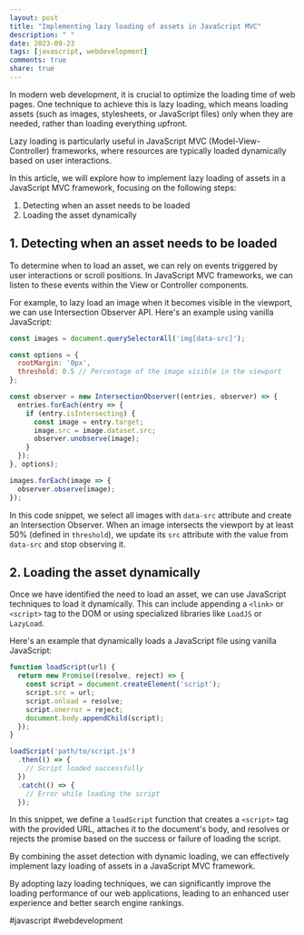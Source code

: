 ```yaml
---
layout: post
title: "Implementing lazy loading of assets in JavaScript MVC"
description: " "
date: 2023-09-23
tags: [javascript, webdevelopment]
comments: true
share: true
---
```


In modern web development, it is crucial to optimize the loading time of web pages. One technique to achieve this is lazy loading, which means loading assets (such as images, stylesheets, or JavaScript files) only when they are needed, rather than loading everything upfront.

Lazy loading is particularly useful in JavaScript MVC (Model-View-Controller) frameworks, where resources are typically loaded dynamically based on user interactions.

In this article, we will explore how to implement lazy loading of assets in a JavaScript MVC framework, focusing on the following steps:

1. Detecting when an asset needs to be loaded
2. Loading the asset dynamically

## 1. Detecting when an asset needs to be loaded

To determine when to load an asset, we can rely on events triggered by user interactions or scroll positions. In JavaScript MVC frameworks, we can listen to these events within the View or Controller components.

For example, to lazy load an image when it becomes visible in the viewport, we can use Intersection Observer API. Here's an example using vanilla JavaScript:

```javascript
const images = document.querySelectorAll('img[data-src]');

const options = {
  rootMargin: '0px',
  threshold: 0.5 // Percentage of the image visible in the viewport
};

const observer = new IntersectionObserver((entries, observer) => {
  entries.forEach(entry => {
    if (entry.isIntersecting) {
      const image = entry.target;
      image.src = image.dataset.src;
      observer.unobserve(image);
    }
  });
}, options);

images.forEach(image => {
  observer.observe(image);
});
```

In this code snippet, we select all images with `data-src` attribute and create an Intersection Observer. When an image intersects the viewport by at least 50% (defined in `threshold`), we update its `src` attribute with the value from `data-src` and stop observing it.

## 2. Loading the asset dynamically

Once we have identified the need to load an asset, we can use JavaScript techniques to load it dynamically. This can include appending a `<link>` or `<script>` tag to the DOM or using specialized libraries like `LoadJS` or `LazyLoad`.

Here's an example that dynamically loads a JavaScript file using vanilla JavaScript:

```javascript
function loadScript(url) {
  return new Promise((resolve, reject) => {
    const script = document.createElement('script');
    script.src = url;
    script.onload = resolve;
    script.onerror = reject;
    document.body.appendChild(script);
  });
}

loadScript('path/to/script.js')
  .then(() => {
    // Script loaded successfully
  })
  .catch(() => {
    // Error while loading the script
  });
```

In this snippet, we define a `loadScript` function that creates a `<script>` tag with the provided URL, attaches it to the document's body, and resolves or rejects the promise based on the success or failure of loading the script.

By combining the asset detection with dynamic loading, we can effectively implement lazy loading of assets in a JavaScript MVC framework.

By adopting lazy loading techniques, we can significantly improve the loading performance of our web applications, leading to an enhanced user experience and better search engine rankings.

#javascript #webdevelopment